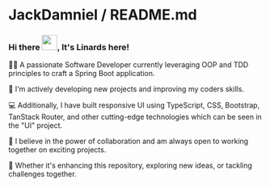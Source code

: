# JackDamniel / README.md
### Hi there <img src="https://raw.githubusercontent.com/MartinHeinz/MartinHeinz/master/wave.gif" width="30px">, It's Linards here!

👨‍💻 A passionate Software Developer currently leveraging OOP and TDD principles to craft a Spring Boot application.

🚀 I'm actively developing new projects and improving my coders skills.

💻 Additionally, I have built responsive UI using TypeScript, CSS, Bootstrap, TanStack Router, and other cutting-edge technologies which can be seen in the "UI" project.

🤝 I believe in the power of collaboration and am always open to working together on exciting projects. 

🌟 Whether it's enhancing this repository, exploring new ideas, or tackling challenges together. 
   



